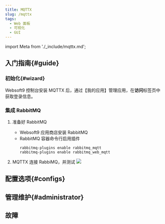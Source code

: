 ```yaml
---
title: MQTTX
slug: /mqttx
tags:
  - Web 面板
  - 可视化
  - GUI
---
```


import Meta from './_include/mqttx.md';

<Meta name="meta" />

## 入门指南{#guide}

### 初始化{#wizard}

Websoft9 控制台安装 MQTTX 后，通过【我的应用】管理应用，在**访问**标签页中获取登录信息。  

### 集成 RabbitMQ

1. 准备好 RabbitMQ

   - Websoft9 应用商店安装 RabbitMQ
   - RabbitMQ 容器命令行启用插件
     ```
     rabbitmq-plugins enable rabbitmq_mqtt
     rabbitmq-plugins enable rabbitmq_web_mqtt   
     ```

2. MQTTX 连接 RabbiMQ，并测试
   ![](https://libs.websoft9.com/Websoft9/DocsPicture/zh/mqttx/mqttx-connect-rabbitmq-websoft9.png)


## 配置选项{#configs}
## 管理维护{#administrator}


## 故障